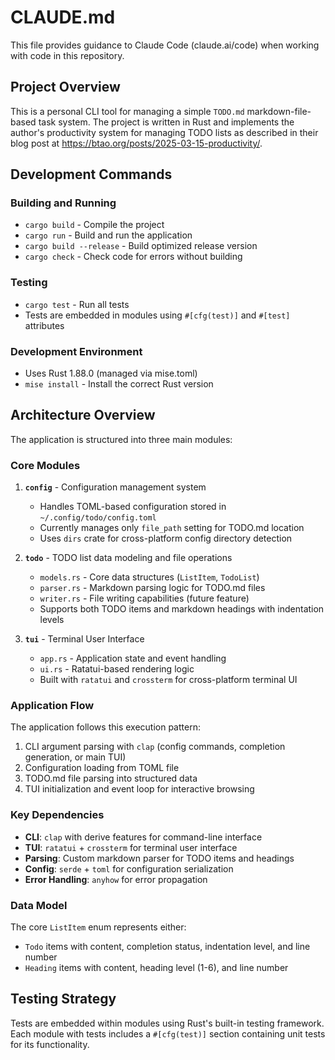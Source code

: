 # CLAUDE.md

This file provides guidance to Claude Code (claude.ai/code) when working with code in this repository.

## Project Overview

This is a personal CLI tool for managing a simple `TODO.md` markdown-file-based task system. The project is written in Rust and implements the author's productivity system for managing TODO lists as described in their blog post at https://btao.org/posts/2025-03-15-productivity/.

## Development Commands

### Building and Running

- `cargo build` - Compile the project
- `cargo run` - Build and run the application
- `cargo build --release` - Build optimized release version
- `cargo check` - Check code for errors without building

### Testing

- `cargo test` - Run all tests
- Tests are embedded in modules using `#[cfg(test)]` and `#[test]` attributes

### Development Environment

- Uses Rust 1.88.0 (managed via mise.toml)
- `mise install` - Install the correct Rust version

## Architecture Overview

The application is structured into three main modules:

### Core Modules

1. **`config`** - Configuration management system
   - Handles TOML-based configuration stored in `~/.config/todo/config.toml`
   - Currently manages only `file_path` setting for TODO.md location
   - Uses `dirs` crate for cross-platform config directory detection

2. **`todo`** - TODO list data modeling and file operations
   - `models.rs` - Core data structures (`ListItem`, `TodoList`)
   - `parser.rs` - Markdown parsing logic for TODO.md files
   - `writer.rs` - File writing capabilities (future feature)
   - Supports both TODO items and markdown headings with indentation levels

3. **`tui`** - Terminal User Interface
   - `app.rs` - Application state and event handling
   - `ui.rs` - Ratatui-based rendering logic
   - Built with `ratatui` and `crossterm` for cross-platform terminal UI

### Application Flow

The application follows this execution pattern:
1. CLI argument parsing with `clap` (config commands, completion generation, or main TUI)
2. Configuration loading from TOML file
3. TODO.md file parsing into structured data
4. TUI initialization and event loop for interactive browsing

### Key Dependencies

- **CLI**: `clap` with derive features for command-line interface
- **TUI**: `ratatui` + `crossterm` for terminal user interface
- **Parsing**: Custom markdown parser for TODO items and headings
- **Config**: `serde` + `toml` for configuration serialization
- **Error Handling**: `anyhow` for error propagation

### Data Model

The core `ListItem` enum represents either:
- `Todo` items with content, completion status, indentation level, and line number
- `Heading` items with content, heading level (1-6), and line number

## Testing Strategy

Tests are embedded within modules using Rust's built-in testing framework. Each module with tests includes a `#[cfg(test)]` section containing unit tests for its functionality.